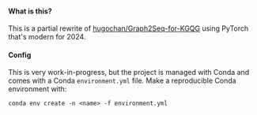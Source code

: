 #### What is this?

This is a partial rewrite of [hugochan/Graph2Seq-for-KGQG](https://github.com/hugochan/Graph2Seq-for-KGQG)
using PyTorch that's modern for 2024.

#### Config
This is very work-in-progress, but the project is managed with
Conda and comes with a Conda `environment.yml` file. Make a
reproducible Conda environment with:
```shell
conda env create -n <name> -f environment.yml
```
